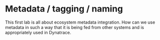 # Metadata / tagging / naming
This first lab is all about ecosystem metadata integration. How can we use metadata in such a way that it is being fed from other systems and is appropriately used in Dynatrace.